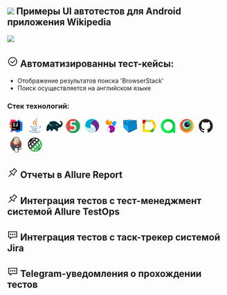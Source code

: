 ## <img src="https://github.com/ioomoon/QA-guru-homework-mobile/blob/master/img/icon2.png?raw=true" width="25">  Примеры UI автотестов для Android приложения Wikipedia

<img src="https://github.com/ioomoon/QA-guru-homework-mobile/blob/master/img/wikipedia.jpg?raw=true" width="250">

## <img src="https://github.com/ioomoon/QA-guru-graduation/blob/master/img/icon5.png?raw=true" width="25"> Автоматизированны тест-кейсы:
- Отображение результатов поиска 'BrowserStack'
- Поиск осуществляется на английском языке 

### Стек технологий:
![](img/Intelij_IDEA.png)
![](img/Java.png)
![](img/Gradle.png)
![](img/JUnit5.png)
![](img/Appium.png)
![](img/Selenide.png)
![](img/Selenoid.png)
![](img/Allure_Report.png)
![](img/allureTestOps.png)
![](img/Browserstack.png)
![](img/Github.png)
![](img/Jenkins.png)
![](img/Rest-Assured.png)

## <img src="https://github.com/ioomoon/QA-guru-graduation/blob/master/img/icon6.png?raw=true" width="25"> Отчеты в Allure Report


## <img src="https://github.com/ioomoon/QA-guru-graduation/blob/master/img/icon6.png?raw=true" width="25"> Интеграция тестов c тест-менеджмент системой Allure TestOps

## <img src="https://github.com/ioomoon/QA-guru-graduation/blob/master/img/icon1.png?raw=true" width="25"> Интеграция тестов c таск-трекер системой Jira

## <img src="https://github.com/ioomoon/QA-guru-graduation/blob/master/img/icon1.png?raw=true" width="25"> Telegram-уведомления о прохождении тестов